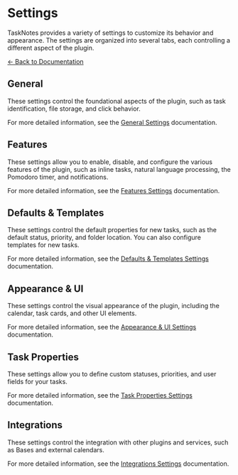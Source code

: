 # Settings

TaskNotes provides a variety of settings to customize its behavior and appearance. The settings are organized into several tabs, each controlling a different aspect of the plugin.

[← Back to Documentation](index.md)

## General

These settings control the foundational aspects of the plugin, such as task identification, file storage, and click behavior.

For more detailed information, see the [General Settings](settings/general.md) documentation.

## Features

These settings allow you to enable, disable, and configure the various features of the plugin, such as inline tasks, natural language processing, the Pomodoro timer, and notifications.

For more detailed information, see the [Features Settings](settings/features.md) documentation.

## Defaults & Templates

These settings control the default properties for new tasks, such as the default status, priority, and folder location. You can also configure templates for new tasks.

For more detailed information, see the [Defaults & Templates Settings](settings/defaults.md) documentation.

## Appearance & UI

These settings control the visual appearance of the plugin, including the calendar, task cards, and other UI elements.

For more detailed information, see the [Appearance & UI Settings](settings/appearance.md) documentation.

## Task Properties

These settings allow you to define custom statuses, priorities, and user fields for your tasks.

For more detailed information, see the [Task Properties Settings](settings/task-properties.md) documentation.

## Integrations

These settings control the integration with other plugins and services, such as Bases and external calendars.

For more detailed information, see the [Integrations Settings](settings/integrations.md) documentation.